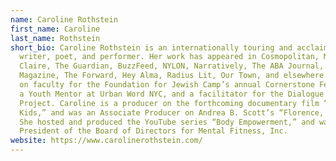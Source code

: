 ```yaml
---
name: Caroline Rothstein
first_name: Caroline
last_name: Rothstein
short_bio: Caroline Rothstein is an internationally touring and acclaimed
  writer, poet, and performer. Her work has appeared in Cosmopolitan, Marie
  Claire, The Guardian, BuzzFeed, NYLON, Narratively, The ABA Journal, Williams
  Magazine, The Forward, Hey Alma, Radius Lit, Our Town, and elsewhere. She is
  on faculty for the Foundation for Jewish Camp’s annual Cornerstone Fellowship,
  a Youth Mentor at Urban Word NYC, and a facilitator for the Dialogue Arts
  Project. Caroline is a producer on the forthcoming documentary film “The
  Kids,” and was an Associate Producer on Andrea B. Scott’s “Florence, Arizona.”
  She hosted and produced the YouTube series “Body Empowerment,” and was
  President of the Board of Directors for Mental Fitness, Inc.
website: https://www.carolinerothstein.com/
---
```

